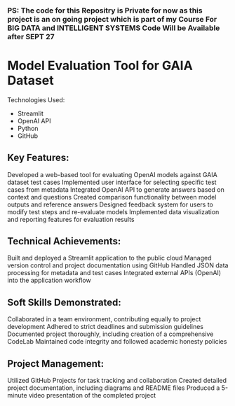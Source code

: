 ### PS: The code for this Repositry is Private for now as this project is an on going project which is part of my Course For BIG DATA and INTELLIGENT SYSTEMS Code Will be Available after SEPT 27
# Model Evaluation Tool for GAIA Dataset
Technologies Used:
- Streamlit
- OpenAI API
- Python
- GitHub

## Key Features:
Developed a web-based tool for evaluating OpenAI models against GAIA dataset test cases
Implemented user interface for selecting specific test cases from metadata
Integrated OpenAI API to generate answers based on context and questions
Created comparison functionality between model outputs and reference answers
Designed feedback system for users to modify test steps and re-evaluate models
Implemented data visualization and reporting features for evaluation results

## Technical Achievements:
Built and deployed a Streamlit application to the public cloud
Managed version control and project documentation using GitHub
Handled JSON data processing for metadata and test cases
Integrated external APIs (OpenAI) into the application workflow

## Soft Skills Demonstrated:
Collaborated in a team environment, contributing equally to project development
Adhered to strict deadlines and submission guidelines
Documented project thoroughly, including creation of a comprehensive CodeLab
Maintained code integrity and followed academic honesty policies

## Project Management:
Utilized GitHub Projects for task tracking and collaboration
Created detailed project documentation, including diagrams and README files
Produced a 5-minute video presentation of the completed project
